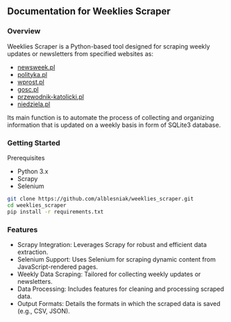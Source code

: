 ## Documentation for Weeklies Scraper
### Overview
Weeklies Scraper is a Python-based tool designed for scraping weekly updates or newsletters from specified websites as:
- [newsweek.pl](https://www.newsweek.pl/mapa-archiwum)
- [polityka.pl](https://www.polityka.pl/archiwumpolityki)
- [wprost.pl](https://www.wprost.pl/tygodnik/archiwum)
- [gosc.pl](https://www.gosc.pl/wyszukaj/wydania/3.Gosc-Niedzielny)
- [przewodnik-katolicki.pl](https://www.przewodnik-katolicki.pl/Archiwum?rok=wszystkie)
- [niedziela.pl](https://m.niedziela.pl/archiwum)

Its main function is to automate the process of collecting and organizing information that is updated on a weekly basis in form of SQLite3 database.

### Getting Started
Prerequisites
- Python 3.x
- Scrapy
- Selenium

```bash
git clone https://github.com/alblesniak/weeklies_scraper.git
cd weeklies_scraper
pip install -r requirements.txt
```

### Features
- Scrapy Integration: Leverages Scrapy for robust and efficient data extraction.
- Selenium Support: Uses Selenium for scraping dynamic content from JavaScript-rendered pages.
- Weekly Data Scraping: Tailored for collecting weekly updates or newsletters.
- Data Processing: Includes features for cleaning and processing scraped data.
- Output Formats: Details the formats in which the scraped data is saved (e.g., CSV, JSON).
